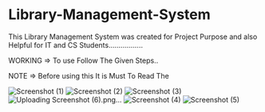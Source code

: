 # Library-Management-System
This Library Management System was created for Project Purpose and also Helpful for IT and CS Students.................

WORKING => To use Follow The Given Steps..

NOTE => Before using this It is Must To Read The
 
![Screenshot (1)](https://github.com/Tahil40/Library-Management-System/assets/116889476/b6a90d4f-210d-44b3-b74f-51da7d1aacbf)
![Screenshot (2)](https://github.com/Tahil40/Library-Management-System/assets/116889476/e7141cb1-91d9-4f55-a81f-4d8ff2bcbf76)
![Screenshot (3)](https://github.com/Tahil40/Library-Management-System/assets/116889476/124f1de7-30cf-4f99-8aa6-e4eef46cfd36)
![Uploading Screenshot (6).png…]()
![Screenshot (4)](https://github.com/Tahil40/Library-Management-System/assets/116889476/fe57f86a-0b03-4405-adab-d21f28fffeb9)
![Screenshot (5)](https://github.com/Tahil40/Library-Management-System/assets/116889476/820c1656-a761-4e6b-97b8-9b847adcf7ad)
